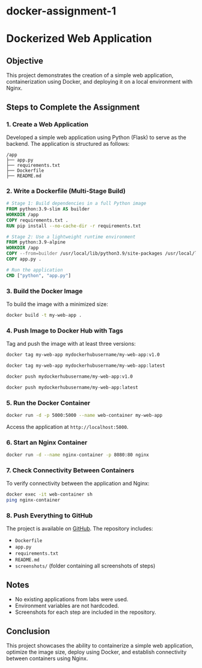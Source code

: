 # docker-assignment-1
# Dockerized Web Application

## Objective
This project demonstrates the creation of a simple web application, containerization using Docker, and deploying it on a local environment with Nginx.

## Steps to Complete the Assignment

### 1. Create a Web Application
Developed a simple web application using Python (Flask) to serve as the backend. The application is structured as follows:

```
/app
├── app.py
├── requirements.txt
├── Dockerfile
├── README.md
```

### 2. Write a Dockerfile (Multi-Stage Build)

```dockerfile
# Stage 1: Build dependencies in a full Python image
FROM python:3.9-slim AS builder
WORKDIR /app
COPY requirements.txt .
RUN pip install --no-cache-dir -r requirements.txt

# Stage 2: Use a lightweight runtime environment
FROM python:3.9-alpine
WORKDIR /app
COPY --from=builder /usr/local/lib/python3.9/site-packages /usr/local/lib/python3.9/site-packages
COPY app.py .

# Run the application
CMD ["python", "app.py"]
```

### 3. Build the Docker Image
To build the image with a minimized size:

```sh
docker build -t my-web-app .
```

### 4. Push Image to Docker Hub with Tags
Tag and push the image with at least three versions:

```sh
docker tag my-web-app mydockerhubusername/my-web-app:v1.0

docker tag my-web-app mydockerhubusername/my-web-app:latest

docker push mydockerhubusername/my-web-app:v1.0

docker push mydockerhubusername/my-web-app:latest
```

### 5. Run the Docker Container

```sh
docker run -d -p 5000:5000 --name web-container my-web-app
```

Access the application at `http://localhost:5000`.

### 6. Start an Nginx Container

```sh
docker run -d --name nginx-container -p 8080:80 nginx
```

### 7. Check Connectivity Between Containers
To verify connectivity between the application and Nginx:

```sh
docker exec -it web-container sh
ping nginx-container
```

### 8. Push Everything to GitHub
The project is available on [GitHub](https://github.com/your-repo-link-here).
The repository includes:

- `Dockerfile`
- `app.py`
- `requirements.txt`
- `README.md`
- `screenshots/` (folder containing all screenshots of steps)

## Notes
- No existing applications from labs were used.
- Environment variables are not hardcoded.
- Screenshots for each step are included in the repository.

## Conclusion
This project showcases the ability to containerize a simple web application, optimize the image size, deploy using Docker, and establish connectivity between containers using Nginx.

